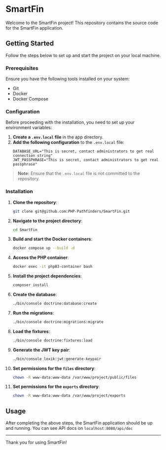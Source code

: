 # SmartFin

Welcome to the SmartFin project! This repository contains the source code for the SmartFin application.

## Getting Started

Follow the steps below to set up and start the project on your local machine.

### Prerequisites

Ensure you have the following tools installed on your system:

- Git
- Docker
- Docker Compose

### Configuration

Before proceeding with the installation, you need to set up your environment variables:

1. **Create a `.env.local` file** in the app directory.
2. **Add the following configuration** to the `.env.local` file:
    ```dotenv
    DATABASE_URL="This is secret, contact administrators to get real connection string"
    JWT_PASSPHRASE="This is secret, contact administrators to get real passphrase"
    ```

> **Note:** Ensure that the `.env.local` file is not committed to the repository.

### Installation

1. **Clone the repository**:
    ```bash
    git clone git@github.com:PHP-Pathfinders/SmartFin.git
    ```

2. **Navigate to the project directory**:
    ```bash
    cd SmartFin
    ```

3. **Build and start the Docker containers**:
    ```bash
    docker compose up --build -d
    ```

4. **Access the PHP container**:
    ```bash
    docker exec -it php83-container bash
    ```

5. **Install the project dependencies**:
    ```bash
    composer install
    ```

6. **Create the database**:
    ```bash
    ./bin/console doctrine:database:create
    ```

7. **Run the migrations**:
    ```bash
    ./bin/console doctrine:migrations:migrate
    ```

8. **Load the fixtures**:
    ```bash
    ./bin/console doctrine:fixtures:load
    ```

9. **Generate the JWT key pair**:
    ```bash
    ./bin/console lexik:jwt:generate-keypair
    ```

10. **Set permissions for the `files` directory**:
    ```bash
    chown -R www-data:www-data /var/www/project/public/files
    ```

11. **Set permissions for the `exports` directory**:
    ```bash
    chown -R www-data:www-data /var/www/project/exports
    ```

## Usage

After completing the above steps, the SmartFin application should be up and running. You can see API docs on `localhost:8080/api/doc`

---

Thank you for using SmartFin!
